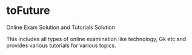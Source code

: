 # toFuture
Online Exam Solution and Tutorials Solution

This includes all types of online examination like technology, Gk etc
and provides various tutorials for various topics.
